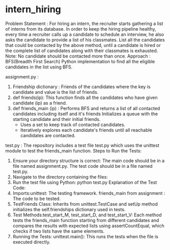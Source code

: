 # intern_hiring
Problem Statement : 
 For hiring an intern, the recruiter starts gathering a list of interns from its database.
 In order to keep the hiring pipeline healthy, every time a recruiter calls up a candidate to schedule an interview, he also asks the candidate to provide a list of his classmates.
 List all the candidates that could be contacted by the above method, until a candidate is hired or the complete list of candidates along with their classmates is 
 exhausted.
 Note: No candidate should be contacted more than once.
Approach : BFS(Breadth First Search)
  Python implementation to find all the eligible candidates in the list using BFS.
  
  assignment.py : 
  1. Friendship dictionary : Friends of the candidates where the key is candidate and value is the list of friends.
  2. def friends(ip): This function finds all the candidates who have given candidate (ip) as a friend.
  3. def friends_main (ip) : Performs BFS and returns a list of all contacted candidates including itself and it's friends
  Initializes a queue with the starting candidate and their initial friends.
        - Uses a set to keep track of contacted candidates.
        - Iteratively explores each candidate's friends until all reachable candidates are contacted.

  test.py : 
  The repository includes a test file test.py which uses the unittest module to test the friends_main function.
  Steps to Run the Tests:
  1. Ensure your directory structure is correct:
     The main code should be in a file named assignment.py.
     The test code should be in a file named test.py.
  2. Navigate to the directory containing the files:
  3. Run the test file using Python:
     python test.py
  Explanation of the Test Code:
  1. Imports:unittest: The testing framework.
          friends_main from assignment : The code to be tested.
  2. TestFriends Class:
     Inherits from unittest.TestCase and setUp method initializes the self.friendships dictionary used in tests.
  3. Test Methods:test_start_M, test_start_D, and test_start_V: Each method tests the friends_main function starting from different candidates and compares the results with expected lists using assertCountEqual, which checks if two lists have the same elements.
  4. Running the Tests: unittest.main(): This runs the tests when the file is executed directly.

  
  
  
  

